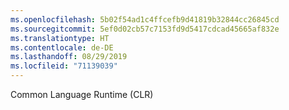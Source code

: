 ```yaml
---
ms.openlocfilehash: 5b02f54ad1c4ffcefb9d41819b32844cc26845cd
ms.sourcegitcommit: 5ef0d02cb57c7153fd9d5417cdcad45665af832e
ms.translationtype: HT
ms.contentlocale: de-DE
ms.lasthandoff: 08/29/2019
ms.locfileid: "71139039"
---
```

Common Language Runtime (CLR)